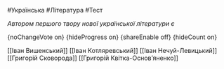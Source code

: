 #Українська #Література #Тест

*Автором першого твору нової української літератури є*

{noChangeVote on}
{hideProgress on}
{shareEnable off}
{hideCount on}

[[Іван Вишенський]]
[[Іван Котляревський]]
[[Іван Нечуй-Левицький]]
[[Григорій Сковорода]]
[[Григорій Квітка-Основ’яненко]]
